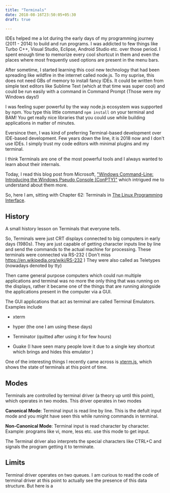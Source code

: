 ```yaml
---
title: "Terminals"
date: 2018-08-16T23:50:05+05:30
draft: true

---
```




IDEs helped me a lot during the early days of my programming journey (2011 - 2014) to build and run programs. I was addicted to few things like Turbo C++, Visual Studio, Eclipse, Android Studio etc. over those period. I spent enough time to memorize every cool shortcut in them and even the places where most frequently used options are present in the menu bars.

After sometime, I started learning this cool new technology that had been spreading like wildfire in the internet called node.js. To my suprise, this does not need GBs of memory to install fancy IDEs. It could be written from simple text editors like Sublime Text (which at that time was super cool) and could be run easily with a command in Command Prompt (Those were my Windows days!)

I was feeling super powerful by the way node.js ecosystem was supported by npm. You type this little command `npm install` on your terminal and BAM! You get really nice libraries that you could use while building applications in matter of minutes.

Eversince then, I was kind of preferring Terminal-based development over IDE-based development. Few years down the line, it is 2018 now and I don't use IDEs. I simply trust my code editors with minimal plugins and my terminal.

I think Terminals are one of the most powerful tools and I always wanted to learn about their internals.

Today, I read this blog post from Microsoft, ["Windows Command-Line: Introducing the Windows Pseudo Console (ConPTY)"](https://blogs.msdn.microsoft.com/commandline/2018/08/02/windows-command-line-introducing-the-windows-pseudo-console-conpty/) which intrigued me to understand about them more.

So, here I am, sitting with Chapter 62: Terminals in [The Linux Programming Interface](https://nostarch.com/tlpi).

## History

A small history lesson on Terminals that everyone tells.

So, Terminals were just CRT displays connected to big computers in early days (1980s). They are just capable of getting character inputs line by line and send the commands to the actual machine for processing. These terminals were connected via RS-232 ( Don't miss https://en.wikipedia.org/wiki/RS-232 ) They were also called as Teletypes (nowadays denoted by tty)

Then came general purpose computers which could run multiple applications and terminal was no more the only thing that was running on the displays, rather it became one of the things that are running alongside the applications present in the computer via a GUI. 

The GUI applications that act as terminal are called Terminal Emulators. Examples include 

- xterm

- hyper (the one I am using these days)

- Terminator (quitted after using it for few hours)

- Guake (I have seen many people love it due to a single key shortcut which brings and hides this emulator )

One of the interesting things I recently came across is [xterm.js](https://xtermjs.org/), which shows the state of terminals at this point of time.

## Modes

Terminals are controlled by terminal driver (a theory up until this point), which operates in two modes. This driver operates in two modes

__Canonical Mode__: Terminal input is read line by line. This is the defult input mode and you might have seen this while running commands in terminal.

__Non-Canonical Mode__: Terminal input is read character by character. Example: programs like vi, more, less etc. use this mode to get input.

The Terminal driver also interprets the special characters like CTRL+C and signals the program getting it to terminate.

## Limits

Terminal driver operates on two queues. I am curious to read the code of terminal driver at this point to actually see the presence of this data structure. But here is a 


